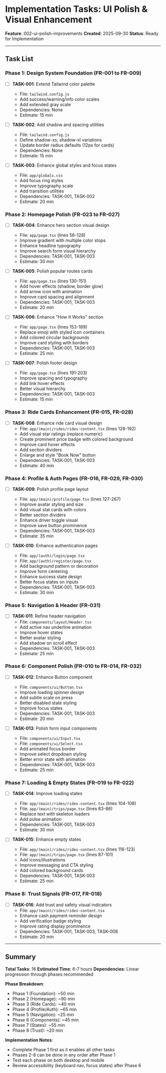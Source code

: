 # Implementation Tasks: UI Polish & Visual Enhancement

**Feature**: 002-ui-polish-improvements
**Created**: 2025-09-30
**Status**: Ready for Implementation

---

## Task List

### Phase 1: Design System Foundation (FR-001 to FR-009)

- [ ] **TASK-001**: Extend Tailwind color palette
  - File: `tailwind.config.js`
  - Add success/warning/info color scales
  - Add extended gray scale
  - Dependencies: None
  - Estimate: 15 min

- [ ] **TASK-002**: Add shadow and spacing utilities
  - File: `tailwind.config.js`
  - Define shadow-xs, shadow-xl variations
  - Update border radius defaults (12px for cards)
  - Dependencies: None
  - Estimate: 15 min

- [ ] **TASK-003**: Enhance global styles and focus states
  - File: `app/globals.css`
  - Add focus ring styles
  - Improve typography scale
  - Add transition utilities
  - Dependencies: TASK-001, TASK-002
  - Estimate: 20 min

### Phase 2: Homepage Polish (FR-023 to FR-027)

- [ ] **TASK-004**: Enhance hero section visual design
  - File: `app/page.tsx` (lines 56-128)
  - Improve gradient with multiple color stops
  - Enhance headline typography
  - Improve search form visual hierarchy
  - Dependencies: TASK-001, TASK-003
  - Estimate: 30 min

- [ ] **TASK-005**: Polish popular routes cards
  - File: `app/page.tsx` (lines 130-151)
  - Add hover effects (shadow, border glow)
  - Add arrow icon with animation
  - Improve card spacing and alignment
  - Dependencies: TASK-001, TASK-003
  - Estimate: 20 min

- [ ] **TASK-006**: Enhance "How It Works" section
  - File: `app/page.tsx` (lines 153-189)
  - Replace emoji with styled icon containers
  - Add colored circular backgrounds
  - Improve card styling with borders
  - Dependencies: TASK-001, TASK-003
  - Estimate: 25 min

- [ ] **TASK-007**: Polish footer design
  - File: `app/page.tsx` (lines 191-203)
  - Improve spacing and typography
  - Add link hover effects
  - Better visual hierarchy
  - Dependencies: TASK-001, TASK-003
  - Estimate: 15 min

### Phase 3: Ride Cards Enhancement (FR-015, FR-028)

- [ ] **TASK-008**: Enhance ride card visual design
  - File: `app/(main)/rides/rides-content.tsx` (lines 128-192)
  - Add visual star ratings (replace numeric)
  - Create prominent price badge with colored background
  - Improve card hover effects
  - Add section dividers
  - Enlarge and style "Book Now" button
  - Dependencies: TASK-001, TASK-003
  - Estimate: 40 min

### Phase 4: Profile & Auth Pages (FR-016, FR-029, FR-030)

- [ ] **TASK-009**: Polish profile page layout
  - File: `app/(main)/profile/page.tsx` (lines 127-267)
  - Improve avatar styling and size
  - Add visual stat cards with colors
  - Better section dividers
  - Enhance driver toggle visual
  - Improve save button prominence
  - Dependencies: TASK-001, TASK-003
  - Estimate: 35 min

- [ ] **TASK-010**: Enhance authentication pages
  - File: `app/(auth)/login/page.tsx`
  - File: `app/(auth)/register/page.tsx`
  - Add background pattern or decoration
  - Improve form centering
  - Enhance success state design
  - Better focus states on inputs
  - Dependencies: TASK-001, TASK-003
  - Estimate: 30 min

### Phase 5: Navigation & Header (FR-031)

- [ ] **TASK-011**: Refine header navigation
  - File: `components/layout/Header.tsx`
  - Add active nav underline animation
  - Improve hover states
  - Better avatar styling
  - Add shadow on scroll effect
  - Dependencies: TASK-001, TASK-003
  - Estimate: 25 min

### Phase 6: Component Polish (FR-010 to FR-014, FR-032)

- [ ] **TASK-012**: Enhance Button component
  - File: `components/ui/Button.tsx`
  - Improve loading spinner design
  - Add subtle scale on press
  - Better disabled state styling
  - Improve focus states
  - Dependencies: TASK-001, TASK-003
  - Estimate: 20 min

- [ ] **TASK-013**: Polish form input components
  - File: `components/ui/Input.tsx`
  - File: `components/ui/Select.tsx`
  - Add animated focus border
  - Improve select dropdown styling
  - Better error state with animation
  - Dependencies: TASK-001, TASK-003
  - Estimate: 25 min

### Phase 7: Loading & Empty States (FR-019 to FR-022)

- [ ] **TASK-014**: Improve loading states
  - File: `app/(main)/rides/rides-content.tsx` (lines 104-108)
  - File: `app/(main)/trips/page.tsx` (lines 83-86)
  - Replace text with skeleton loaders
  - Add pulse animation
  - Dependencies: TASK-001, TASK-003
  - Estimate: 30 min

- [ ] **TASK-015**: Enhance empty states
  - File: `app/(main)/rides/rides-content.tsx` (lines 116-123)
  - File: `app/(main)/trips/page.tsx` (lines 87-101)
  - Add icons/illustrations
  - Improve messaging and CTA styling
  - Add colored background cards
  - Dependencies: TASK-001, TASK-003
  - Estimate: 25 min

### Phase 8: Trust Signals (FR-017, FR-018)

- [ ] **TASK-016**: Add trust and safety visual indicators
  - File: `app/(main)/rides/rides-content.tsx`
  - Enhance cash payment reminder design
  - Add verification badge styling
  - Improve rating display prominence
  - Dependencies: TASK-001, TASK-003, TASK-008
  - Estimate: 20 min

---

## Summary

**Total Tasks**: 16
**Estimated Time**: 6-7 hours
**Dependencies**: Linear progression through phases recommended

**Phase Breakdown**:
- Phase 1 (Foundation): ~50 min
- Phase 2 (Homepage): ~90 min
- Phase 3 (Ride Cards): ~40 min
- Phase 4 (Profile/Auth): ~65 min
- Phase 5 (Navigation): ~25 min
- Phase 6 (Components): ~45 min
- Phase 7 (States): ~55 min
- Phase 8 (Trust): ~20 min

**Implementation Notes**:
- Complete Phase 1 first as it enables all other tasks
- Phases 2-8 can be done in any order after Phase 1
- Test each phase on both desktop and mobile
- Review accessibility (keyboard nav, focus states) after Phase 6